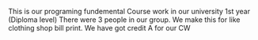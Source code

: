 This is our programing fundemental Course work in our university 1st year (Diploma level)
There were 3 people in our group.
We make this for like clothing shop bill print.
We have got credit A for our CW

